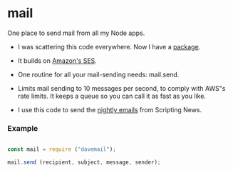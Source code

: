 # mail

One place to send mail from all my Node apps. 

* I was scattering this code everywhere. Now I have a <a href="https://www.npmjs.com/package/davemail">package</a>. 

* It builds on <a href="https://aws.amazon.com/ses/">Amazon's SES</a>. 

* One routine for all your mail-sending needs: mail.send.

* Limits mail sending to 10 messages per second, to comply with AWS"s rate limits. It keeps a queue so you can call it as fast as you like. 

* I use this code to send the <a href="http://scripting.com/email/">nightly emails</a> from Scripting News. 

### Example

```javascript

const mail = require ("davemail");

mail.send (recipient, subject, message, sender);

```

